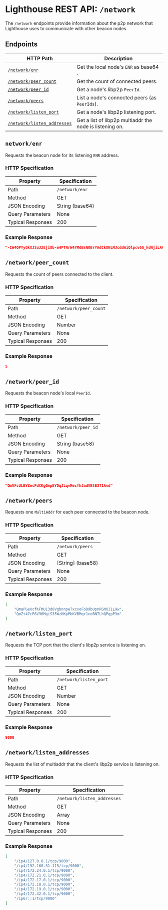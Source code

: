 # Lighthouse REST API: `/network`

The `/network` endpoints provide information about the p2p network that
Lighthouse uses to communicate with other beacon nodes.

## Endpoints

HTTP Path | Description |
| --- | -- |
[`/network/enr`](#networkenr) | Get the local node's `ENR` as base64 .
[`/network/peer_count`](#networkpeer_count) | Get the count of connected peers.
[`/network/peer_id`](#networkpeer_id) | Get a node's libp2p `PeerId`.
[`/network/peers`](#networkpeers) | List a node's connected peers (as `PeerIds`).
[`/network/listen_port`](#networklisten_port) | Get a node's libp2p listening port.
[`/network/listen_addresses`](#networklisten_addresses) | Get a list of libp2p multiaddr the node is listening on.

## `network/enr`

Requests the beacon node for its listening `ENR` address.

### HTTP Specification

| Property | Specification |
| --- |--- |
Path | `/network/enr`
Method | GET
JSON Encoding | String (base64)
Query Parameters | None
Typical Responses | 200

### Example Response

```json
"-IW4QPYyGkXJSuJ2Eji8b-m4PTNrW4YMdBsNOBrYAdCk8NLMJcddAiQlpcv6G_hdNjiLACOPTkqTBhUjnC0wtIIhyQkEgmlwhKwqAPqDdGNwgiMog3VkcIIjKIlzZWNwMjU2azGhA1sBKo0yCfw4Z_jbggwflNfftjwKACu-a-CoFAQHJnrm"
```

## `/network/peer_count`

Requests the count of peers connected to the client.

### HTTP Specification

| Property | Specification |
| --- |--- |
Path | `/network/peer_count`
Method | GET
JSON Encoding | Number
Query Parameters | None
Typical Responses | 200

### Example Response

```json
5
```
## `/network/peer_id`

Requests the beacon node's local `PeerId`.

### HTTP Specification

| Property | Specification |
| --- |--- |
Path | `/network/peer_id`
Method | GET
JSON Encoding | String (base58)
Query Parameters | None
Typical Responses | 200

### Example Response

```json
"QmVFcULBYZecPdCKgGmpEYDqJLqvMecfhJadVBtB371Avd"
```

## `/network/peers`

Requests one `MultiAddr` for each peer connected to the beacon node.

### HTTP Specification

| Property | Specification |
| --- |--- |
Path | `/network/peers`
Method | GET
JSON Encoding | [String] (base58)
Query Parameters | None
Typical Responses | 200

### Example Response

```json
[
	"QmaPGeXcfKFMU13d8VgbnnpeTxcvoFoD9bUpnRGMUJ1L9w",
	"QmZt47cP8V96MgiS35WzHKpPbKVBMqr1eoBNTLhQPqpP3m"
]
```


## `/network/listen_port`

Requests the TCP port that the client's libp2p service is listening on.

### HTTP Specification

| Property | Specification |
| --- |--- |
Path | `/network/listen_port`
Method | GET
JSON Encoding | Number
Query Parameters | None
Typical Responses | 200

### Example Response

```json
9000
```

## `/network/listen_addresses`

Requests the list of multiaddr that the client's libp2p service is listening on.

### HTTP Specification

| Property | Specification |
| --- |--- |
Path | `/network/listen_addresses`
Method | GET
JSON Encoding | Array
Query Parameters | None
Typical Responses | 200

### Example Response

```json
[
    "/ip4/127.0.0.1/tcp/9000",
    "/ip4/192.168.31.115/tcp/9000",
    "/ip4/172.24.0.1/tcp/9000",
    "/ip4/172.21.0.1/tcp/9000",
    "/ip4/172.17.0.1/tcp/9000",
    "/ip4/172.18.0.1/tcp/9000",
    "/ip4/172.19.0.1/tcp/9000",
    "/ip4/172.42.0.1/tcp/9000",
    "/ip6/::1/tcp/9000"
]
```
